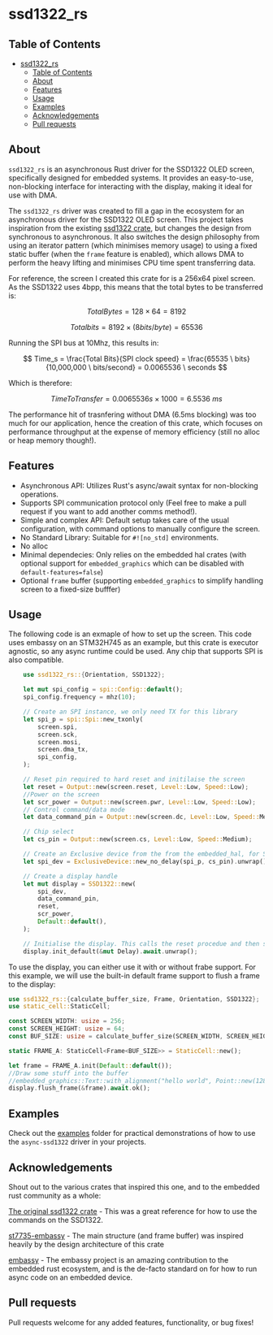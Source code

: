 # ssd1322_rs

## Table of Contents
- [ssd1322\_rs](#ssd1322_rs)
  - [Table of Contents](#table-of-contents)
  - [About ](#about-)
  - [Features ](#features-)
  - [Usage ](#usage-)
  - [Examples](#examples)
  - [Acknowledgements](#acknowledgements)
  - [Pull requests](#pull-requests)

## About <a name = "about"></a>

`ssd1322_rs` is an asynchronous Rust driver for the SSD1322 OLED screen, specifically designed for embedded systems. It provides an easy-to-use, non-blocking interface for interacting with the display, making it ideal for use with DMA.

The `ssd1322_rs` driver was created to fill a gap in the ecosystem for an asynchronous driver for the SSD1322 OLED screen. This project takes inspiration from the existing [ssd1322 crate][ssd1322], but changes the design from synchronous to asynchronous. It also switches the design philosophy from using an iterator pattern (which minimises memory usage) to using a fixed static buffer (when the `frame` feature is enabled), which allows DMA to perform the heavy lifting and minimises CPU time spent transferring data.

For reference, the screen I created this crate for is a 256x64 pixel screen. As the SSD1322 uses 4bpp, this means that the total bytes to be transferred is:

$$
Total Bytes = 128×64=8192 
$$

$$
Total bits  = 8192 × (8bits/byte)=65536
$$

Running the SPI bus at 10Mhz, this results in:

$$
Time_s = \frac{Total Bits}{SPI clock speed} = \frac{65535 \ bits}{10,000,000 \ bits/second} = 0.0065536 \ seconds
$$

Which is therefore:

$$
TimeToTransfer = 0.0065536s ×1000  = 6.5536 \ ms
$$

The performance hit of trasnfering without DMA (6.5ms blocking) was too much for our application, hence the creation of this crate, which focuses on performance throughput at the expense of memory efficiency (still no alloc or heap memory though!).

## Features <a name = "features"></a>

- Asynchronous API: Utilizes Rust's async/await syntax for non-blocking operations.
- Supports SPI communication protocol only (Feel free to make a pull request if you want to add another comms method!).
- Simple and complex API: Default setup takes care of the usual configuration, with command options to manually configure the screen.
- No Standard Library: Suitable for `#![no_std]` environments.
- No alloc
- Minimal dependecies: Only relies on the embedded hal crates (with optional support for `embedded_graphics` which can be disabled with `default-features=false`)
- Optional `frame` buffer (supporting `embedded_graphics` to simplify handling screen to a fixed-size bufffer)

## Usage <a name = "usage"></a>
The following code is an exmaple of how to set up the screen. This code uses embassy on an STM32H745 as an example, but this crate is executor agnostic, so any async runtime could be used. Any chip that supports SPI is also compatible.

```rust
    use ssd1322_rs::{Orientation, SSD1322};

    let mut spi_config = spi::Config::default();
    spi_config.frequency = mhz(10);

    // Create an SPI instance, we only need TX for this library
    let spi_p = spi::Spi::new_txonly(
        screen.spi,
        screen.sck,
        screen.mosi,
        screen.dma_tx,
        spi_config,
    );

    // Reset pin required to hard reset and initilaise the screen
    let reset = Output::new(screen.reset, Level::Low, Speed::Low);
    //Power on the screen
    let scr_power = Output::new(screen.pwr, Level::Low, Speed::Low);
    // Control command/data mode
    let data_command_pin = Output::new(screen.dc, Level::Low, Speed::Medium);

    // Chip select
    let cs_pin = Output::new(screen.cs, Level::Low, Speed::Medium);

    // Create an Exclusive device from the from the embedded_hal, for SPI busses with only one other device on.
    let spi_dev = ExclusiveDevice::new_no_delay(spi_p, cs_pin).unwrap();

    // Create a display handle
    let mut display = SSD1322::new(
        spi_dev,
        data_command_pin,
        reset,
        scr_power,
        Default::default(),
    );

    // Initialise the display. This calls the reset procedue and then sends the neccesary commands to set up the display
    display.init_default(&mut Delay).await.unwrap();
```

To use the display, you can either use it with or without frabe support. For this example, we will use the built-in default frame support to flush a frame to the display:

```rust
use ssd1322_rs::{calculate_buffer_size, Frame, Orientation, SSD1322};
use static_cell::StaticCell;

const SCREEN_WIDTH: usize = 256;
const SCREEN_HEIGHT: usize = 64;
const BUF_SIZE: usize = calculate_buffer_size(SCREEN_WIDTH, SCREEN_HEIGHT);

static FRAME_A: StaticCell<Frame<BUF_SIZE>> = StaticCell::new();

let frame = FRAME_A.init(Default::default());
//Draw some stuff into the buffer
//embedded_graphics::Text::with_alignment("hello world", Point::new(128, 12), MonoTextStyle::new(&FONT_10X20, Gray4::WHITE), Alignment::Center).draw(frame).unwrap();
display.flush_frame(&frame).await.ok();
```

## Examples

Check out the [examples](examples/) folder for practical demonstrations of how to use the `async-ssd1322` driver in your projects.

## Acknowledgements
Shout out to the various crates that inspired this one, and to the embedded rust community as a whole:

[The original ssd1322 crate][ssd1322] - This was a great reference for how to use the commands on the SSD1322.

[st7735-embassy][st7735-embassy] - The main structure (and frame buffer) was inspired heavily by the design architecture of this crate

[embassy][embassy] - The embassy project is an amazing contribution to the embedded rust ecosystem, and is the de-facto standard on for how to run async code on an embedded device.

## Pull requests
Pull requests welcome for any added features, functionality, or bug fixes!

[embassy]:[https://github.com/embassy-rs]
[ssd1322]: [https://github.com/edarc/ssd1322]
[st7735-embassy]: [https://github.com/kalkyl/st7735-embassy]
